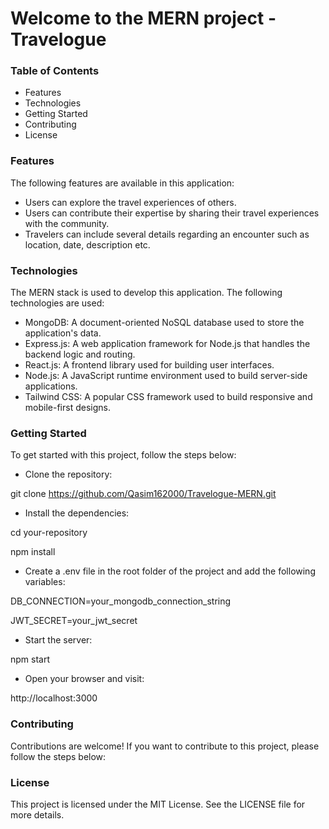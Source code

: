 # Welcome to the MERN project - Travelogue

### Table of Contents
- Features
- Technologies
- Getting Started
- Contributing
- License

### Features
The following features are available in this application:

- Users can explore the travel experiences of others.
- Users can contribute their expertise by sharing their travel experiences with the community.
- Travelers can include several details regarding an encounter such as location, date, description etc.

### Technologies
The MERN stack is used to develop this application. The following technologies are used:

- MongoDB: A document-oriented NoSQL database used to store the application's data.
- Express.js: A web application framework for Node.js that handles the backend logic and routing.
- React.js: A frontend library used for building user interfaces.
- Node.js: A JavaScript runtime environment used to build server-side applications.
- Tailwind CSS: A popular CSS framework used to build responsive and mobile-first designs.

### Getting Started
To get started with this project, follow the steps below:

- Clone the repository:

git clone https://github.com/Qasim162000/Travelogue-MERN.git

- Install the dependencies:

cd your-repository

npm install

- Create a .env file in the root folder of the project and add the following variables:

DB_CONNECTION=your_mongodb_connection_string


JWT_SECRET=your_jwt_secret

- Start the server:

npm start

- Open your browser and visit:

http://localhost:3000

### Contributing
Contributions are welcome! If you want to contribute to this project, please follow the steps below:

### License
This project is licensed under the MIT License. See the LICENSE file for more details.
